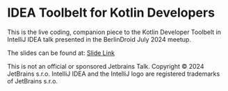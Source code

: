# IDEA Toolbelt for Kotlin Developers

This is the live coding, companion piece to the Kotlin Developer Toolbelt in IntelliJ IDEA talk presented in the BerlinDroid July 2024 meetup.

The slides can be found at: [Slide Link](https://www.canva.com/design/DAGLCAWg-lQ/RLHw1HLY9-pq9xDBSj--ag/view?utm_content=DAGLCAWg-lQ&utm_campaign=designshare&utm_medium=link&utm_source=editor)


This is not an official or sponsored Jetbrains Talk. Copyright © 2024 JetBrains s.r.o. IntelliJ IDEA and the IntelliJ logo are registered trademarks of JetBrains s.r.o.
